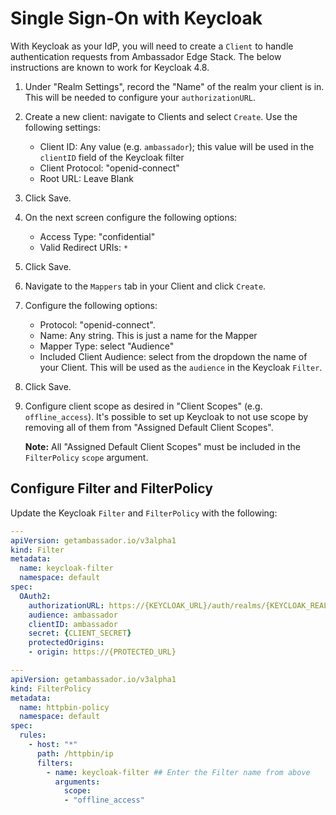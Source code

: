 # Single Sign-On with Keycloak

With Keycloak as your IdP, you will need to create a `Client` to handle authentication requests from Ambassador Edge Stack. The below instructions are known to work for Keycloak 4.8.

1. Under "Realm Settings", record the "Name" of the realm your client is in. This will be needed to configure your `authorizationURL`.
2. Create a new client: navigate to Clients and select `Create`. Use the following settings:
   * Client ID: Any value (e.g. `ambassador`); this value will be used in the `clientID` field of the Keycloak filter
   * Client Protocol: "openid-connect"
   * Root URL: Leave Blank
3. Click Save.
4. On the next screen configure the following options:
   * Access Type: "confidential"
   * Valid Redirect URIs: `*`
5. Click Save.
6. Navigate to the `Mappers` tab in your Client and click `Create`.
7. Configure the following options:
   * Protocol: "openid-connect".
   * Name: Any string. This is just a name for the Mapper
   * Mapper Type: select "Audience"
   * Included Client Audience: select from the dropdown the name of your Client. This will be used as the `audience` in the Keycloak `Filter`.
8. Click Save.
9.  Configure client scope as desired in "Client Scopes" (e.g. `offline_access`). It's possible to set up Keycloak to not use scope by removing all of them from "Assigned Default Client Scopes".

    **Note:** All "Assigned Default Client Scopes" must be included in the `FilterPolicy` `scope` argument.

## Configure Filter and FilterPolicy

Update the Keycloak `Filter` and `FilterPolicy` with the following:

```yaml
---
apiVersion: getambassador.io/v3alpha1
kind: Filter
metadata:
  name: keycloak-filter
  namespace: default
spec:
  OAuth2:
    authorizationURL: https://{KEYCLOAK_URL}/auth/realms/{KEYCLOAK_REALM}
    audience: ambassador
    clientID: ambassador
    secret: {CLIENT_SECRET}
    protectedOrigins:
    - origin: https://{PROTECTED_URL}
```

```yaml
---
apiVersion: getambassador.io/v3alpha1
kind: FilterPolicy
metadata:
  name: httpbin-policy
  namespace: default
spec:
  rules:
    - host: "*"
      path: /httpbin/ip
      filters:
        - name: keycloak-filter ## Enter the Filter name from above
          arguments:
            scope:
            - "offline_access"
```
